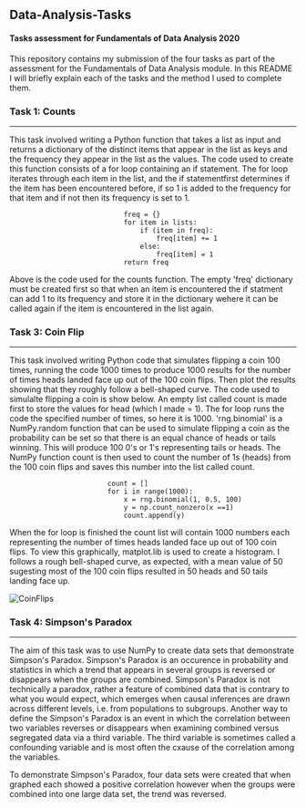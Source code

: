 ## Data-Analysis-Tasks
#### Tasks assessment for Fundamentals of Data Analysis 2020

This repository contains my submission of the four tasks as part of the assessment for the Fundamentals of Data Analysis module. In this README I will briefly explain each of the tasks and the method I used to complete them.

### Task 1: Counts
---
This task involved writing a Python function that takes a list as input and returns a dictionary of the distinct items that appear in the list as keys and the frequency they appear in the list as the values. 
The code used to create this function consists of a for loop containing an if statement. The for loop iterates through each item in the list, and the if statementfirst determines if the item has been encountered before, if so 1 is added to the frequency for that item and if not then its frequency is set to 1.
```
                            freq = {} 
                            for item in lists: 
                                if (item in freq): 
                                    freq[item] += 1
                                else: 
                                    freq[item] = 1
                            return freq
```
Above is the code used for the counts function. The empty 'freq' dictionary must be created first so that when an item is encountered the if statment can add 1 to its frequency and store it in the dictionary wehere it can be called again if the item is encountered in the list again.



### Task 3: Coin Flip
---
This task involved writing Python code that simulates flipping a coin 100 times, running the code 1000 times to produce 1000 results for the number of times heads landed face up out of the 100 coin flips. Then plot the results showing that they roughly follow a bell-shaped curve. 
The code used to simulalte flipping a coin is show below. An empty list called count is made first to store the values for head (which I made = 1). The for loop runs the code the specified number of times, so here it is 1000. 'rng.binomial' is a NumPy.random function that can be used to simulate flipping a coin as the probability can be set so that there is an equal chance of heads or tails winning. This will produce 100 0's or 1's representing tails or heads. The NumPy function count is then used to count the number of 1s (heads) from the 100 coin flips and saves this number into the list called count.
```
                        count = []
                        for i in range(1000):
                            x = rng.binomial(1, 0.5, 100)  
                            y = np.count_nonzero(x ==1)
                            count.append(y)
```
When the for loop is finished the count list will contain 1000 numbers each representing the number of times heads landed face up out of 100 coin flips. To view this graphically, matplot.lib is used to create a histogram. I follows a rough bell-shaped curve, as expected, with a mean value of 50 sugesting most of the 100 coin flips resulted in 50 heads and 50 tails landing face up.

![CoinFlips](https://user-images.githubusercontent.com/60262898/101989087-e1bd3800-3c95-11eb-9f64-a6356b230a20.png)



### Task 4: Simpson's Paradox
---
The aim of this task was to use NumPy to create data sets that demonstrate Simpson's Paradox. Simpson's Paradox is an occurence in probability and statistics in which a trend that appears in several groups is reversed or disappears when the groups are combined. Simpson's Paradox is not technically a paradox, rather a feature of combined data that is contrary to what you would expect, which emerges when causal inferences are drawn across different levels, i.e. from populations to subgroups. Another way to define the Simpson's Paradox is an event in which the correlation between two variables reverses or disappears when examining combined versus segregated data via a third variable. The third variable is sometimes called a confounding variable and is most often the cxause of the correlation among the variables. 

To demonstrate Simpson's Paradox, four data sets were created that when graphed each showed a positive correlation however when the groups were combined into one large data set, the trend was reversed.


                    























